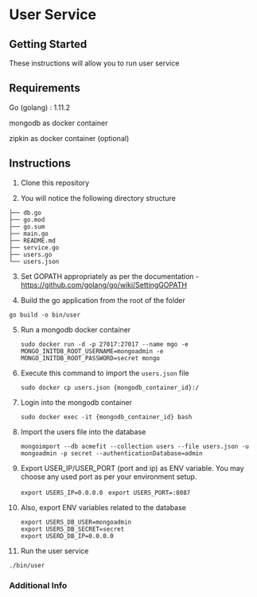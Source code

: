 # User Service

## Getting Started

These instructions will allow you to run user service

## Requirements

Go (golang) : 1.11.2

mongodb as docker container

zipkin as docker container (optional)

## Instructions

1. Clone this repository 

2. You will notice the following directory structure

``` 
├── db.go
├── go.mod
├── go.sum
├── main.go
├── README.md
├── service.go
├── users.go
└── users.json

```

3. Set GOPATH appropriately as per the documentation - https://github.com/golang/go/wiki/SettingGOPATH

4. Build the go application from the root of the folder

``` go build -o bin/user ```

5. Run a mongodb docker container 

   ```sudo docker run -d -p 27017:27017 --name mgo -e MONGO_INITDB_ROOT_USERNAME=mongoadmin -e MONGO_INITDB_ROOT_PASSWORD=secret mongo```


6. Execute this command to import the ```users.json``` file 

   ```sudo docker cp users.json {mongodb_container_id}:/```


7. Login into the mongodb container 

    
    ```sudo docker exec -it {mongodb_container_id} bash```

8. Import the users file into the database 
    
   ```mongoimport --db acmefit --collection users --file users.json -u mongoadmin -p secret --authenticationDatabase=admin```

9. Export USER_IP/USER_PORT (port and ip) as ENV variable. You may choose any used port as per your environment setup.
    
    ``` export USERS_IP=0.0.0.0 ```
    ``` export USERS_PORT=:8087```

10. Also, export ENV variables related to the database

    ```
    export USERS_DB_USER=mongoadmin
    export USERS_DB_SECRET=secret
    export USERD_DB_IP=0.0.0.0
    ```

10. Run the user service 
  
   ```./bin/user```



### Additional Info
